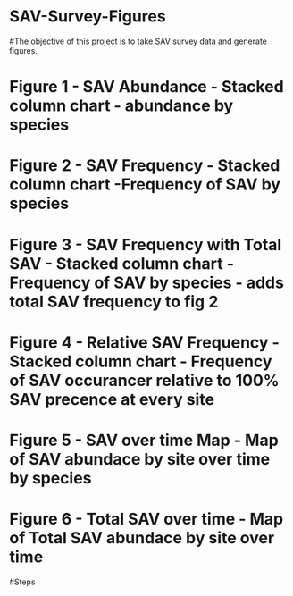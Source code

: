 # SAV-Survey-Figures

#The objective of this project is to take SAV survey data and generate figures. 
# Figure 1  - SAV Abundance - Stacked column chart - abundance by species
# Figure 2  - SAV Frequency - Stacked column chart -Frequency of SAV by species 
# Figure 3  - SAV Frequency with Total SAV - Stacked column chart -Frequency of SAV by species - adds total SAV frequency to fig 2
# Figure 4  - Relative SAV Frequency - Stacked column chart - Frequency of SAV occurancer relative to 100% SAV precence at every site 
# Figure 5  - SAV over time Map - Map of SAV abundace by site over time by species
# Figure 6  - Total SAV over time - Map of Total SAV abundace by site over time 

#Steps
